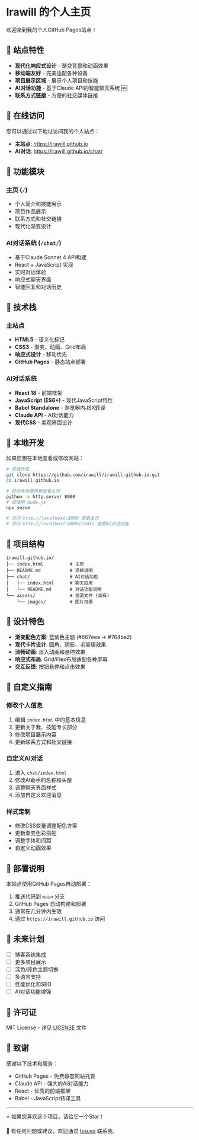 # Irawill 的个人主页

欢迎来到我的个人GitHub Pages站点！

## 🌟 站点特性

- **现代化响应式设计** - 渐变背景和动画效果
- **移动端友好** - 完美适配各种设备
- **项目展示区域** - 展示个人项目和技能
- **AI对话功能** - 基于Claude API的智能聊天系统 🆕
- **联系方式链接** - 方便的社交媒体链接

## 🚀 在线访问

您可以通过以下地址访问我的个人站点：
- **主站点**: https://irawill.github.io
- **AI对话**: https://irawill.github.io/chat/

## 🎯 功能模块

### 主页 (`/`)
- 个人简介和技能展示
- 项目作品展示
- 联系方式和社交链接
- 现代化渐变设计

### AI对话系统 (`/chat/`)
- 基于Claude Sonnet 4 API构建
- React + JavaScript 实现
- 实时对话体验
- 响应式聊天界面
- 智能回复和对话历史

## 📱 技术栈

### 主站点
- **HTML5** - 语义化标记
- **CSS3** - 渐变、动画、Grid布局
- **响应式设计** - 移动优先
- **GitHub Pages** - 静态站点部署

### AI对话系统
- **React 18** - 前端框架
- **JavaScript (ES6+)** - 现代JavaScript特性
- **Babel Standalone** - 浏览器内JSX转译
- **Claude API** - AI对话能力
- **现代CSS** - 美观界面设计

## 🔧 本地开发

如果您想在本地查看或修改网站：

```bash
# 克隆仓库
git clone https://github.com/irawill/irawill.github.io.git
cd irawill.github.io

# 启动本地服务器查看主页
python -m http.server 8000
# 或使用 Node.js
npx serve .

# 访问 http://localhost:8000 查看主页
# 访问 http://localhost:8000/chat/ 查看AI对话功能
```

## 📁 项目结构

```
irawill.github.io/
├── index.html          # 主页
├── README.md           # 项目说明
├── chat/               # AI对话功能
│   ├── index.html      # 聊天应用
│   └── README.md       # 对话功能说明
└── assets/             # 资源文件 (如有)
    └── images/         # 图片资源
```

## 🎨 设计特色

- **渐变配色方案**: 蓝紫色主题 (#667eea → #764ba2)
- **现代卡片设计**: 圆角、阴影、毛玻璃效果
- **流畅动画**: 淡入动画和悬停效果
- **响应式布局**: Grid/Flex布局适配各种屏幕
- **交互反馈**: 按钮悬停和点击效果

## 📝 自定义指南

### 修改个人信息
1. 编辑 `index.html` 中的基本信息
2. 更新关于我、技能专长部分
3. 修改项目展示内容
4. 更新联系方式和社交链接

### 自定义AI对话
1. 进入 `chat/index.html`
2. 修改AI助手的名称和头像
3. 调整聊天界面样式
4. 添加自定义欢迎消息

### 样式定制
- 修改CSS变量调整配色方案
- 更新渐变色彩搭配
- 调整字体和间距
- 自定义动画效果

## 🚀 部署说明

本站点使用GitHub Pages自动部署：
1. 推送代码到 `main` 分支
2. GitHub Pages 自动构建和部署
3. 通常在几分钟内生效
4. 通过 `https://irawill.github.io` 访问

## 🔮 未来计划

- [ ] 博客系统集成
- [ ] 更多项目展示
- [ ] 深色/亮色主题切换
- [ ] 多语言支持
- [ ] 性能优化和SEO
- [ ] AI对话功能增强

## 📄 许可证

MIT License - 详见 [LICENSE](LICENSE) 文件

## 🙏 致谢

感谢以下技术和服务：
- GitHub Pages - 免费静态网站托管
- Claude API - 强大的AI对话能力
- React - 优秀的前端框架
- Babel - JavaScript转译工具

---

⭐ 如果您喜欢这个项目，请给它一个Star！

📧 有任何问题或建议，欢迎通过 [Issues](https://github.com/irawill/irawill.github.io/issues) 联系我。